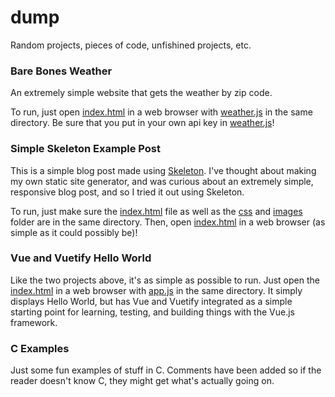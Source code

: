 # dump
Random projects, pieces of code, unfishined projects, etc.

### Bare Bones Weather

An extremely simple website that gets the weather by zip code.

To run, just open [index.html](bare-bones-weather/index.html) in a web browser with [weather.js](bare-bones-weather/weather.js) in the same directory. Be sure that you put in your own api key in [weather.js](bare-bones-weather/weather.js)!

### Simple Skeleton Example Post

This is a simple blog post made using [Skeleton](https://github.com/dhg/Skeleton). I've thought about making my own static site generator, and was curious about an extremely simple, responsive blog post, and so I tried it out using Skeleton.

To run, just make sure the [index.html](simple-skeleton-example-post/index.html) file as well as the [css](simple-skeleton-example-post/css) and [images](simple-skeleton-example-post/images) folder are in the same directory. Then, open [index.html](simple-skeleton-example-post/index.html) in a web browser (as simple as it could possibly be)!

### Vue and Vuetify Hello World

Like the two projects above, it's as simple as possible to run. Just open the [index.html](vue-and-vuetify-hello-world/index.html) in a web browser with [app.js](vue-and-vuetify-hello-world/app.js) in the same directory. It simply displays Hello World, but has Vue and Vuetify integrated as a simple starting point for learning, testing, and building things with the Vue.js framework.

### C Examples

Just some fun examples of stuff in C. Comments have been added so if the reader doesn't know C, they might get what's actually going on.

